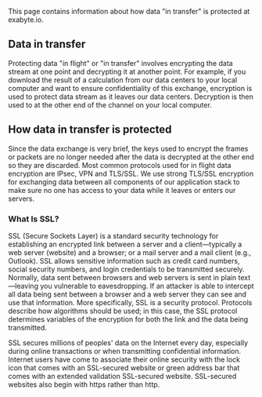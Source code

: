 <!-- by MM -->

This page contains information about how data "in transfer" is protected at exabyte.io.

## Data in transfer

Protecting data "in flight" or "in transfer" involves encrypting the data stream at one point and decrypting it at another point. For example, if you download the result of a calculation from our data centers to your local computer and want to ensure confidentiality of this exchange, encryption is used to protect data stream as it leaves our data centers. Decryption is then used to at the other end of the channel on your local computer.

## How data in transfer is protected

Since the data exchange is very brief, the keys used to encrypt the frames or packets are no longer needed after the data is decrypted at the other end so they are discarded. Most common protocols used for in flight data encryption are IPsec, VPN and TLS/SSL. We use strong TLS/SSL encryption for exchanging data between all components of our application stack to make sure no one has access to your data while it leaves or enters our servers.

### What Is SSL?

SSL (Secure Sockets Layer) is a standard security technology for establishing an encrypted link between a server and a client—typically a web server (website) and a browser; or a mail server and a mail client (e.g., Outlook). SSL allows sensitive information such as credit card numbers, social security numbers, and login credentials to be transmitted securely. Normally, data sent between browsers and web servers is sent in plain text—leaving you vulnerable to eavesdropping. If an attacker is able to intercept all data being sent between a browser and a web server they can see and use that information. More specifically, SSL is a security protocol. Protocols describe how algorithms should be used; in this case, the SSL protocol determines variables of the encryption for both the link and the data being transmitted.

SSL secures millions of peoples' data on the Internet every day, especially during online transactions or when transmitting confidential information. Internet users have come to associate their online security with the lock icon that comes with an SSL-secured website or green address bar that comes with an extended validation SSL-secured website. SSL-secured websites also begin with https rather than http.
